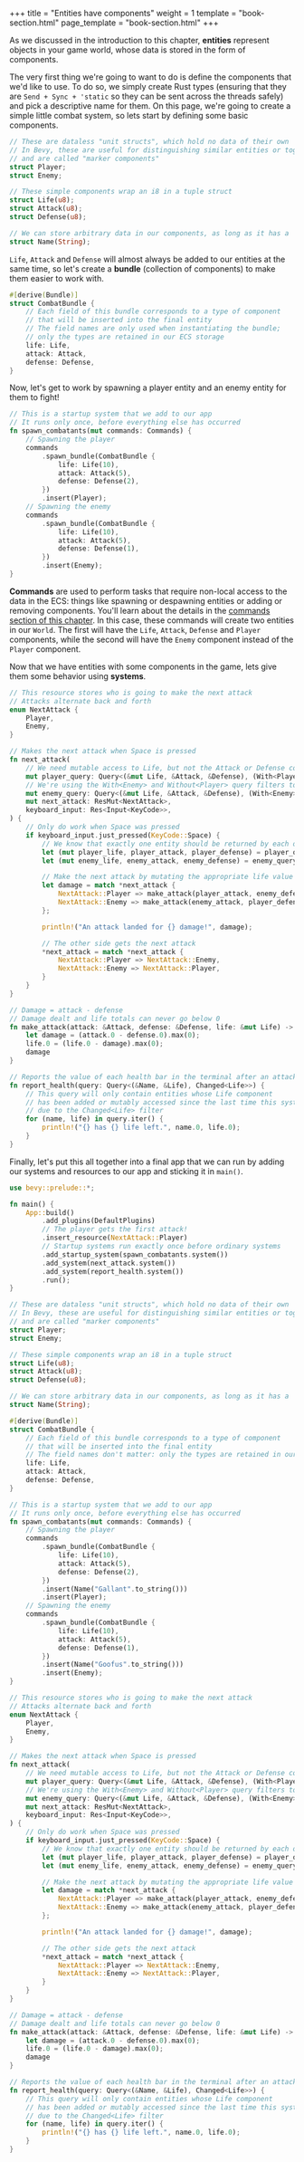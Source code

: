 +++
title = "Entities have components"
weight = 1
template = "book-section.html"
page_template = "book-section.html"
+++

As we discussed in the introduction to this chapter, **entities** represent objects in your game world, whose data is stored in the form of components.

The very first thing we're going to want to do is define the components that we'd like to use.
To do so, we simply create Rust types (ensuring that they are `Send + Sync + 'static` so they can be sent across the threads safely) and pick a descriptive name for them.
On this page, we're going to create a simple little combat system, so lets start by defining some basic components.

```rust
// These are dataless "unit structs", which hold no data of their own
// In Bevy, these are useful for distinguishing similar entities or toggling behavior
// and are called "marker components"
struct Player;
struct Enemy;

// These simple components wrap an i8 in a tuple struct
struct Life(u8);
struct Attack(u8);
struct Defense(u8);

// We can store arbitrary data in our components, as long as it has a 'static lifetime
struct Name(String);
```

`Life`, `Attack` and `Defense` will almost always be added to our entities at the same time, so let's create a **bundle** (collection of components) to make them easier to work with.

```rust
#[derive(Bundle)]
struct CombatBundle {
	// Each field of this bundle corresponds to a type of component 
	// that will be inserted into the final entity
	// The field names are only used when instantiating the bundle;
    // only the types are retained in our ECS storage
    life: Life,
    attack: Attack,
    defense: Defense,
}
```

Now, let's get to work by spawning a player entity and an enemy entity for them to fight!

```rust
// This is a startup system that we add to our app
// It runs only once, before everything else has occurred
fn spawn_combatants(mut commands: Commands) {
    // Spawning the player
    commands
        .spawn_bundle(CombatBundle {
            life: Life(10),
            attack: Attack(5),
            defense: Defense(2),
        })
        .insert(Player);
    // Spawning the enemy
    commands
        .spawn_bundle(CombatBundle {
            life: Life(10),
            attack: Attack(5),
            defense: Defense(1),
        })
        .insert(Enemy);
}
```

**Commands** are used to perform tasks that require non-local access to the data in the ECS: things like spawning or despawning entities or adding or removing components.
You'll learn about the details in the [commands section of this chapter](../commands/_index.md).
In this case, these commands will create two entities in our `World`. The first will have the `Life`, `Attack`, `Defense` and `Player` components, while the second will have the `Enemy` component instead of the `Player` component.

Now that we have entities with some components in the game, lets give them some behavior using **systems**.

```rust
// This resource stores who is going to make the next attack
// Attacks alternate back and forth
enum NextAttack {
    Player,
    Enemy,
}

// Makes the next attack when Space is pressed
fn next_attack(
    // We need mutable access to Life, but not the Attack or Defense component
    mut player_query: Query<(&mut Life, &Attack, &Defense), (With<Player>, Without<Enemy>)>,
    // We're using the With<Enemy> and Without<Player> query filters to limit the entities returned
    mut enemy_query: Query<(&mut Life, &Attack, &Defense), (With<Enemy>, Without<Player>)>,
    mut next_attack: ResMut<NextAttack>,
    keyboard_input: Res<Input<KeyCode>>,
) {
    // Only do work when Space was pressed
    if keyboard_input.just_pressed(KeyCode::Space) {
        // We know that exactly one entity should be returned by each of these
        let (mut player_life, player_attack, player_defense) = player_query.single_mut().unwrap();
        let (mut enemy_life, enemy_attack, enemy_defense) = enemy_query.single_mut().unwrap();

        // Make the next attack by mutating the appropriate life value
        let damage = match *next_attack {
            NextAttack::Player => make_attack(player_attack, enemy_defense, &mut enemy_life),
            NextAttack::Enemy => make_attack(enemy_attack, player_defense, &mut player_life),
        };

        println!("An attack landed for {} damage!", damage);

        // The other side gets the next attack
        *next_attack = match *next_attack {
            NextAttack::Player => NextAttack::Enemy,
            NextAttack::Enemy => NextAttack::Player,
        }
    }
}

// Damage = attack - defense
// Damage dealt and life totals can never go below 0
fn make_attack(attack: &Attack, defense: &Defense, life: &mut Life) -> i8 {
    let damage = (attack.0 - defense.0).max(0);
    life.0 = (life.0 - damage).max(0);
    damage
}

// Reports the value of each health bar in the terminal after an attack has been made
fn report_health(query: Query<(&Name, &Life), Changed<Life>>) {
    // This query will only contain entities whose Life component
    // has been added or mutably accessed since the last time this system ran
    // due to the Changed<Life> filter
    for (name, life) in query.iter() {
        println!("{} has {} life left.", name.0, life.0);
    }
}
```

Finally, let's put this all together into a final app that we can run by adding our systems and resources to our app and sticking it in `main()`.

```rust
use bevy::prelude::*;

fn main() {
    App::build()
        .add_plugins(DefaultPlugins)
        // The player gets the first attack!
        .insert_resource(NextAttack::Player)
		// Startup systems run exactly once before ordinary systems
        .add_startup_system(spawn_combatants.system())
        .add_system(next_attack.system())
        .add_system(report_health.system())
        .run();
}

// These are dataless "unit structs", which hold no data of their own
// In Bevy, these are useful for distinguishing similar entities or toggling behavior
// and are called "marker components"
struct Player;
struct Enemy;

// These simple components wrap an i8 in a tuple struct
struct Life(u8);
struct Attack(u8);
struct Defense(u8);

// We can store arbitrary data in our components, as long as it has a 'static lifetime
struct Name(String);

#[derive(Bundle)]
struct CombatBundle {
	// Each field of this bundle corresponds to a type of component 
	// that will be inserted into the final entity
	// The field names don't matter: only the types are retained in our ECS storage
    life: Life,
    attack: Attack,
    defense: Defense,
}

// This is a startup system that we add to our app
// It runs only once, before everything else has occurred
fn spawn_combatants(mut commands: Commands) {
    // Spawning the player
    commands
        .spawn_bundle(CombatBundle {
            life: Life(10),
            attack: Attack(5),
            defense: Defense(2),
        })
        .insert(Name("Gallant".to_string()))
        .insert(Player);
    // Spawning the enemy
    commands
        .spawn_bundle(CombatBundle {
            life: Life(10),
            attack: Attack(5),
            defense: Defense(1),
        })
        .insert(Name("Goofus".to_string()))
        .insert(Enemy);
}

// This resource stores who is going to make the next attack
// Attacks alternate back and forth
enum NextAttack {
    Player,
    Enemy,
}

// Makes the next attack when Space is pressed
fn next_attack(
    // We need mutable access to Life, but not the Attack or Defense component
    mut player_query: Query<(&mut Life, &Attack, &Defense), (With<Player>, Without<Enemy>)>,
    // We're using the With<Enemy> and Without<Player> query filters to limit the entities returned
    mut enemy_query: Query<(&mut Life, &Attack, &Defense), (With<Enemy>, Without<Player>)>,
    mut next_attack: ResMut<NextAttack>,
    keyboard_input: Res<Input<KeyCode>>,
) {
    // Only do work when Space was pressed
    if keyboard_input.just_pressed(KeyCode::Space) {
        // We know that exactly one entity should be returned by each of these
        let (mut player_life, player_attack, player_defense) = player_query.single_mut().unwrap();
        let (mut enemy_life, enemy_attack, enemy_defense) = enemy_query.single_mut().unwrap();

        // Make the next attack by mutating the appropriate life value
        let damage = match *next_attack {
            NextAttack::Player => make_attack(player_attack, enemy_defense, &mut enemy_life),
            NextAttack::Enemy => make_attack(enemy_attack, player_defense, &mut player_life),
        };

        println!("An attack landed for {} damage!", damage);

        // The other side gets the next attack
        *next_attack = match *next_attack {
            NextAttack::Player => NextAttack::Enemy,
            NextAttack::Enemy => NextAttack::Player,
        }
    }
}

// Damage = attack - defense
// Damage dealt and life totals can never go below 0
fn make_attack(attack: &Attack, defense: &Defense, life: &mut Life) -> i8 {
    let damage = (attack.0 - defense.0).max(0);
    life.0 = (life.0 - damage).max(0);
    damage
}

// Reports the value of each health bar in the terminal after an attack has been made
fn report_health(query: Query<(&Name, &Life), Changed<Life>>) {
    // This query will only contain entities whose Life component
    // has been added or mutably accessed since the last time this system ran
    // due to the Changed<Life> filter
    for (name, life) in query.iter() {
        println!("{} has {} life left.", name.0, life.0);
    }
}
```
